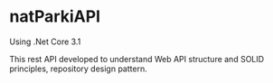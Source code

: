# natParkiAPI
Using .Net Core 3.1

This rest API developed to understand Web API structure and SOLID principles, repository design pattern.
